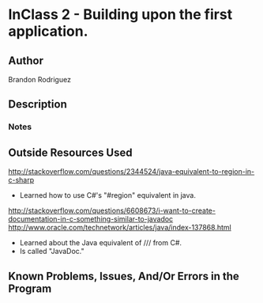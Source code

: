 # InClass 2 - Building upon the first application.

## Author

Brandon Rodriguez

## Description



### Notes



## Outside Resources Used

http://stackoverflow.com/questions/2344524/java-equivalent-to-region-in-c-sharp
* Learned how to use C#'s "#region" equivalent in java.

http://stackoverflow.com/questions/6608673/i-want-to-create-documentation-in-c-something-similar-to-javadoc
http://www.oracle.com/technetwork/articles/java/index-137868.html
* Learned about the Java equivalent of /// from C#.
* Is called "JavaDoc."

## Known Problems, Issues, And/Or Errors in the Program



